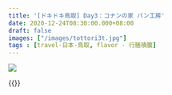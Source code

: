 ```yaml
---
title: '[ドキドキ鳥取] Day3：コナンの家 パン工房'
date: 2020-12-24T08:30:00.000+08:00
draft: false
images: ["/images/tottori3t.jpg"]
tags : [travel-日本-鳥取, flavor - 行膳積腹]
---
```




![](/images/tottori3t.jpg)

  
  
{{<tottori>}}  
